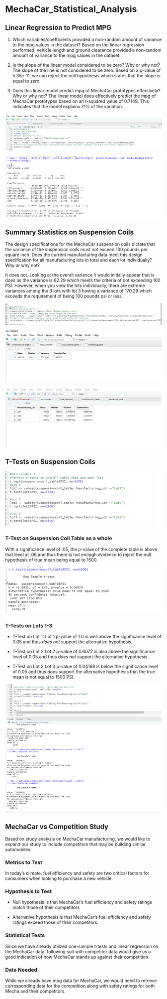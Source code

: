 # MechaCar_Statistical_Analysis
## Linear Regression to Predict MPG
1.	Which variables/coefficients provided a non-random amount of variance to the mpg values in  the dataset? 
    Based on the linear regression performed, vehicle length and ground clearance provided a non-random amount of variance to the mpg values in the dataset.

2.	Is the slope of the linear model considered to be zero? Why or why not? 
    The slope of the line is not considered to be zero. Based on a p-value of 5.35e-11, we can reject the null hypothesis which states that the slope is equal to zero.


3.	Does this linear model predict mpg of MechaCar prototypes effectively? Why or why not?
    The linear model does effectively predict the mpg of MechaCar prototypes based on an r-squared value of 0.7149.  This indicates that the model explains 71% of the variation.

 ![DEL1_Code](https://github.com/agordon16/MechaCar_Statistical_Analysis/blob/142a02246aac914768ee256edae59beca318bf6b/Images/Del1Code.jpg) 

 ![DEL1_Results](https://github.com/agordon16/MechaCar_Statistical_Analysis/blob/142a02246aac914768ee256edae59beca318bf6b/Images/Del1%20Results.jpg)

  ## Summary Statistics on Suspension Coils
  The design specifications for the MechaCar suspension coils dictate that the variance of the suspension coils must not exceed 100 pounds per square inch. Does the current manufacturing data meet this design specification for all manufacturing lots in total and each lot individually? Why or why not?
  
  It does not.  Looking at the overall variance it would initially appear that is does as the variance is 62.29 which meets the criteria of not exceeding 100 PSI. However, when you view the lots individually, there are extreme variances among the 3 lots with lot 3 having a variance of 170.29 which exceeds the requirement of being 100 pounds psi or less.

  ![DEL2_Code](https://github.com/agordon16/MechaCar_Statistical_Analysis/blob/142a02246aac914768ee256edae59beca318bf6b/Images/Del2%20Code.jpg)

  ![TotalSummary](https://github.com/agordon16/MechaCar_Statistical_Analysis/blob/142a02246aac914768ee256edae59beca318bf6b/Images/TotalSummary.jpg)

  ![LotSummary](https://github.com/agordon16/MechaCar_Statistical_Analysis/blob/142a02246aac914768ee256edae59beca318bf6b/Images/Lot%20Summary.jpg)


  ## T-Tests on Suspension Coils

  ![DEL3_Code](https://github.com/agordon16/MechaCar_Statistical_Analysis/blob/142a02246aac914768ee256edae59beca318bf6b/Images/Del3%20Code.jpg)

  ### T-Test on Suspension Coil Table as a whole
With a significance level of .05, the p-value of the complete table is above that level at .06 and thus there is not enough evidence to reject the null hypothesis of true mean being equal to 1500.

![DEL3_Overall](https://github.com/agordon16/MechaCar_Statistical_Analysis/blob/142a02246aac914768ee256edae59beca318bf6b/Images/Del3%20Overall.jpg)


### T-Tests on Lots 1-3
* T-Test on Lot 1:
    Lot 1 p-value of 1.0 is well above the significance level of 0.05 and thus *does not* support the alternative hypothesis.

* T-Test on Lot 2
    Lot 2 p-value of 0.6072 is also above the significance level of 0.05 and thus *does not* support the alternative hypothesis.

* T-Test on Lot 3
    Lot 3 p-value of 0.04168 is below the significance level of 0.05 and thus *does* support the alternative hypothesis that the true mean is not equal to 1500 PSI.


![DEL3_Lots](https://github.com/agordon16/MechaCar_Statistical_Analysis/blob/142a02246aac914768ee256edae59beca318bf6b/Images/Del3%20Lots.jpg)


## MechaCar vs Competition Study
Based on study analysis on MechaCar manufacturing, we would like to expand our study to include competitors that may be building similar automobiles. 

### Metrics to Test
In today’s climate, fuel efficiency and safety are two critical factors for consumers when looking to purchase a new vehicle.

### Hypothesis to Test
* Null hypothesis is that MechaCar’s fuel efficiency and safety ratings match those of their    competitors

* Alternative hypothesis is that MechaCar’s fuel efficiency and safety ratings exceed those of their competitors.

### Statistical Tests
Since we have already utilized one-sample t-tests and linear regression on the MechaCar data, following suit with competitor data would give us a good indication of how MechaCar stands up against their competition.

### Data Needed
While we already have mpg data for MechaCar, we would need to retrieve corresponding data for the competition along with safety ratings for both Mecha and their competitors.





